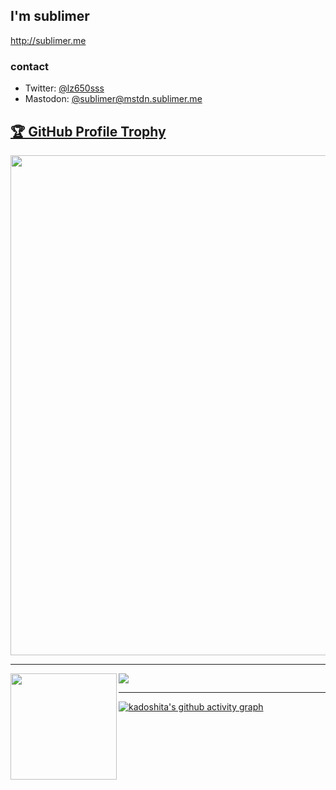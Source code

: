## I'm sublimer

http://sublimer.me

### contact

- Twitter: [@lz650sss](https://twitter.com/lz650sss)
- Mastodon: [@sublimer@mstdn.sublimer.me](https://mstdn.sublimer.me/@sublimer)

<a href="https://github.com/ryo-ma/github-profile-trophy"><h2>🏆 GitHub Profile Trophy</h2></a>
<a href="https://github.com/ryo-ma/github-profile-trophy">
  <img width=800 src="https://github-profile-trophy.vercel.app/?username=kadoshita&column=7"/>
</a>

---

<div>
  <img height="170" align="left" src="https://github-readme-stats.vercel.app/api?username=kadoshita&count_private=true&include_all_commits=true" />
  <img src="https://github-readme-stats.vercel.app/api/top-langs/?username=kadoshita&layout=compact" />
</div>

---

[![kadoshita's github activity graph](https://github-readme-activity-graph.vercel.app/graph?username=kadoshita&theme=react-dark)](https://github.com/kadoshita)
